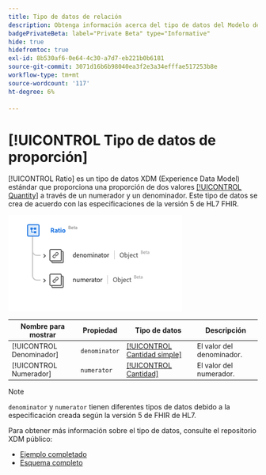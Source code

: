 ```yaml
---
title: Tipo de datos de relación
description: Obtenga información acerca del tipo de datos del Modelo de datos de experiencia de relación (XDM).
badgePrivateBeta: label="Private Beta" type="Informative"
hide: true
hidefromtoc: true
exl-id: 8b530af6-0e64-4c30-a7d7-eb221b0b6181
source-git-commit: 3071d16b6b98040ea3f2e3a34efffae517253b8e
workflow-type: tm+mt
source-wordcount: '117'
ht-degree: 6%

---
```


# [!UICONTROL Tipo de datos de proporción]

[!UICONTROL Ratio] es un tipo de datos XDM (Experience Data Model) estándar que proporciona una proporción de dos valores [[!UICONTROL Quantity]](../data-types/quantity.md) a través de un numerador y un denominador. Este tipo de datos se crea de acuerdo con las especificaciones de la versión 5 de HL7 FHIR.

![Estructura de tipo de datos de proporción](../../../images/healthcare/data-types/ratio.png)

| Nombre para mostrar | Propiedad | Tipo de datos | Descripción |
| --- | --- | --- | --- |
| [!UICONTROL Denominador] | `denominator` | [[!UICONTROL Cantidad simple]](../data-types/simple-quantity.md) | El valor del denominador. |
| [!UICONTROL Numerador] | `numerator` | [[!UICONTROL Cantidad]](../data-types/quantity.md) | El valor del numerador. |

>[!NOTE]
>
> `denominator` y `numerator` tienen diferentes tipos de datos debido a la especificación creada según la versión 5 de FHIR de HL7.

Para obtener más información sobre el tipo de datos, consulte el repositorio XDM público:

* [Ejemplo completado](https://github.com/adobe/xdm/blob/master/extensions/industry/healthcare/fhir/datatypes/ratio.example.1.json)
* [Esquema completo](https://github.com/adobe/xdm/blob/master/extensions/industry/healthcare/fhir/datatypes/ratio.schema.json)
